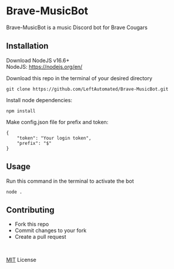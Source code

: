 # Brave-MusicBot

Brave-MusicBot is a music Discord bot for Brave Cougars 

## Installation
Download NodeJS v16.6+
<br />
NodeJS:  https://nodejs.org/en/

Download this repo in the terminal of your desired directory
```
git clone https://github.com/LeftAutomated/Brave-MusicBot.git
```

Install node dependencies:
```
npm install
```

Make config.json file for prefix and token:
```
{
    "token": "Your login token",
    "prefix": "$"
}
```

## Usage

Run this command in the terminal to activate the bot
```
node .
```

## Contributing

- Fork this repo
- Commit changes to your fork
- Create a pull request

<br />

[MIT](https://choosealicense.com/licenses/mit/) License